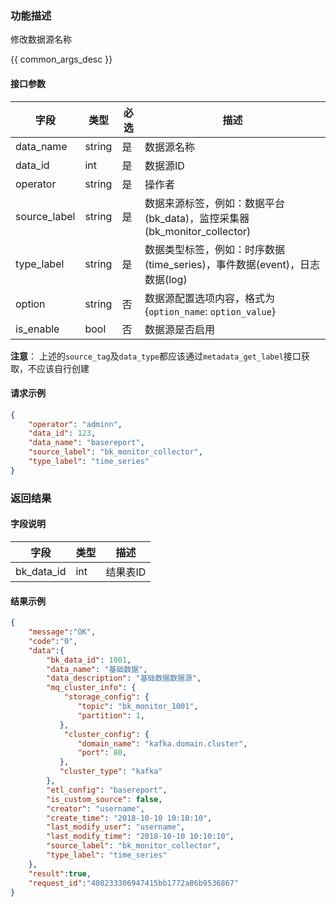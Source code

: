 

### 功能描述

修改数据源名称


{{ common_args_desc }}

#### 接口参数

| 字段           | 类型   | 必选 | 描述        |
| -------------- | ------ | ---- | ----------- |
| data_name     | string | 是   | 数据源名称 |
| data_id     | int | 是   | 数据源ID |
| operator | string | 是 | 操作者 |
| source_label | string | 是 | 数据来源标签，例如：数据平台(bk_data)，监控采集器(bk_monitor_collector) |
| type_label | string | 是 | 数据类型标签，例如：时序数据(time_series)，事件数据(event)，日志数据(log) |
| option | string | 否 | 数据源配置选项内容，格式为{`option_name`: `option_value`} | 
| is_enable | bool | 否 | 数据源是否启用 | 

**注意**： 上述的`source_tag`及`data_type`都应该通过`metadata_get_label`接口获取，不应该自行创建 


#### 请求示例

```json
{ 
    "operator": "adminn",
    "data_id": 123,
	"data_name": "basereport",
	"source_label": "bk_monitor_collector",
	"type_label": "time_series"
}
```

### 返回结果

#### 字段说明

| 字段                | 类型   | 描述     |
| ------------------- | ------ | -------- |
| bk\_data_id | int | 结果表ID |

#### 结果示例

```json
{
    "message":"OK",
    "code":"0",
    "data":{
    	"bk_data_id": 1001,
    	"data_name": "基础数据",
    	"data_description": "基础数据数据源",
    	"mq_cluster_info": {
    		"storage_config": {
	           "topic": "bk_monitor_1001",
	           "partition": 1,
	       },
    		"cluster_config": {
               "domain_name": "kafka.domain.cluster",
               "port": 80,
           },
           "cluster_type": "kafka"
    	},
    	"etl_config": "basereport",
    	"is_custom_source": false,
    	"creator": "username",
    	"create_time": "2018-10-10 10:10:10",
    	"last_modify_user": "username",
    	"last_modify_time": "2018-10-10 10:10:10",
    	"source_label": "bk_monitor_collector",
	    "type_label": "time_series"
    },
    "result":true,
    "request_id":"408233306947415bb1772a86b9536867"
}
```

